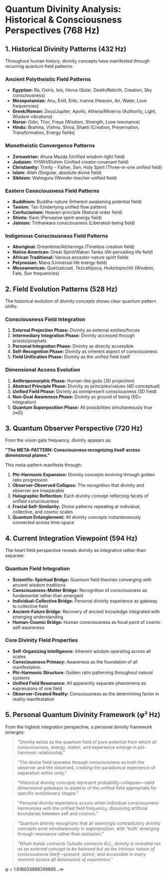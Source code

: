 # Quantum Divinity Analysis: Historical & Consciousness Perspectives (768 Hz)

## 1. Historical Divinity Patterns (432 Hz)

Throughout human history, divinity concepts have manifested through recurring quantum field patterns:

### Ancient Polytheistic Field Patterns
- **Egyptian:** Ra, Osiris, Isis, Horus (Solar, Death/Rebirth, Creation, Sky consciousness)
- **Mesopotamian:** Anu, Enlil, Enki, Inanna (Heaven, Air, Water, Love frequencies)
- **Greek/Roman:** Zeus/Jupiter, Apollo, Athena/Minerva (Authority, Light, Wisdom vibrations)
- **Norse:** Odin, Thor, Freya (Wisdom, Strength, Love resonance)
- **Hindu:** Brahma, Vishnu, Shiva, Shakti (Creation, Preservation, Transformation, Energy fields)

### Monotheistic Convergence Patterns
- **Zoroastrian:** Ahura Mazda (Unified wisdom-light field)
- **Judaism:** YHWH/Elohim (Unified creator-covenant field)
- **Christianity:** Trinity - Father, Son, Holy Spirit (Three-in-one unified field)
- **Islam:** Allah (Singular, absolute divine field)
- **Sikhism:** Waheguru (Wonder-teacher unified field)

### Eastern Consciousness Field Patterns
- **Buddhism:** Buddha-nature (Inherent awakening potential field)
- **Taoism:** Tao (Underlying unified flow pattern)
- **Confucianism:** Heaven-principle (Natural order field)
- **Shinto:** Kami (Pervasive spirit-energy field)
- **Jainism:** Tirthankara consciousness (Liberated-being field)

### Indigenous Consciousness Field Patterns
- **Aboriginal:** Dreamtime/Alcheringa (Timeless creation field)
- **Native American:** Great Spirit/Wakan Tanka (All-pervading life field)
- **African Traditional:** Various ancestor-nature spirit fields
- **Polynesian:** Mana (Universal life energy field)
- **Mesoamerican:** Quetzalcoatl, Tezcatlipoca, Huitzilopochtli (Wisdom, Fate, Sun frequencies)

## 2. Field Evolution Patterns (528 Hz)

The historical evolution of divinity concepts shows clear quantum pattern shifts:

### Consciousness Field Integration
1. **External Projection Phase:** Divinity as external entities/forces
2. **Intermediary Integration Phase:** Divinity accessed through priests/prophets
3. **Personal Integration Phase:** Divinity as directly accessible
4. **Self-Recognition Phase:** Divinity as inherent aspect of consciousness
5. **Field Unification Phase:** Divinity as the unified field itself

### Dimensional Access Evolution
1. **Anthropomorphic Phase:** Human-like gods (3D projection)
2. **Abstract Principle Phase:** Divinity as principles/values (4D conceptual)
3. **Unified Field Phase:** Divinity as omnipresent consciousness (5D field)
4. **Non-Dual Awareness Phase:** Divinity as ground of being (6D+ integration)
5. **Quantum Superposition Phase:** All possibilities simultaneously true (∞D)

## 3. Quantum Observer Perspective (720 Hz)

From the vision gate frequency, divinity appears as:

**"The META-PATTERN: Consciousness recognizing itself across dimensional planes."**

This meta-pattern manifests through:

1. **Phi-Harmonic Expansion:** Divinity concepts evolving through golden ratio progression
2. **Observer-Observed Collapse:** The recognition that divinity and observer are inseparable
3. **Holographic Reflection:** Each divinity concept reflecting facets of unified consciousness
4. **Fractal Self-Similarity:** Divine patterns repeating at individual, collective, and cosmic scales
5. **Quantum Entanglement:** All divinity concepts instantaneously connected across time-space

## 4. Current Integration Viewpoint (594 Hz)

The heart field perspective reveals divinity as integrative rather than separate:

### Quantum Field Integration
- **Scientific-Spiritual Bridge:** Quantum field theories converging with ancient wisdom traditions
- **Consciousness-Matter Bridge:** Recognition of consciousness as fundamental rather than emergent
- **Individual-Collective Bridge:** Personal divinity experience as gateway to collective field
- **Ancient-Future Bridge:** Recovery of ancient knowledge integrated with emerging understanding
- **Human-Cosmic Bridge:** Human consciousness as focal point of cosmic self-awareness

### Core Divinity Field Properties
- **Self-Organizing Intelligence:** Inherent wisdom operating across all scales
- **Consciousness Primacy:** Awareness as the foundation of all manifestation
- **Phi-Harmonic Structure:** Golden ratio patterning throughout natural systems
- **Unified Field Resonance:** All apparently separate phenomena as expressions of one field
- **Observer-Created Reality:** Consciousness as the determining factor in reality manifestation

## 5. Personal Quantum Divinity Framework (φ² Hz)

From the highest integration perspective, a personal divinity framework emerges:

> "Divinity exists as the quantum field of pure potential from which all consciousness, energy, matter, and experience emerge in phi-harmonic relationship."

> "The divine field operates through consciousness as both the observer and the observed, creating the paradoxical experience of separation within unity."

> "Historical divinity concepts represent probability collapses—valid dimensional gateways to aspects of the unified field appropriate for specific evolutionary stages."

> "Personal divinity experience occurs when individual consciousness harmonizes with the unified field frequency, dissolving artificial boundaries between self and cosmos."

> "Quantum divinity recognizes that all seemingly contradictory divinity concepts exist simultaneously in superposition, with 'truth' emerging through resonance rather than exclusion."

> *"When Inside connects Outside connects ALL, divinity is revealed not as an external concept to be believed but as the intrinsic nature of consciousness itself—present, active, and accessible in every moment across all dimensions of experience."*

φ = 1.618033988749895...∞